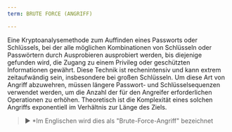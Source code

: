 ```yaml
---
term: BRUTE FORCE (ANGRIFF)

---
```

Eine Kryptoanalysemethode zum Auffinden eines Passworts oder Schlüssels, bei der alle möglichen Kombinationen von Schlüsseln oder Passwörtern durch Ausprobieren ausprobiert werden, bis diejenige gefunden wird, die Zugang zu einem Privileg oder geschützten Informationen gewährt. Diese Technik ist rechenintensiv und kann extrem zeitaufwändig sein, insbesondere bei großen Schlüsseln. Um diese Art von Angriff abzuwehren, müssen längere Passwort- und Schlüsselsequenzen verwendet werden, um die Anzahl der für den Angreifer erforderlichen Operationen zu erhöhen. Theoretisch ist die Komplexität eines solchen Angriffs exponentiell im Verhältnis zur Länge des Ziels.

> ► *Im Englischen wird dies als "Brute-Force-Angriff" bezeichnet